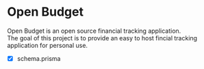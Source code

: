 # Open Budget

Open Budget is an open source financial tracking application.
<br>
The goal of this project is to provide an easy to host fincial tracking application for personal use.

- [X] schema.prisma
